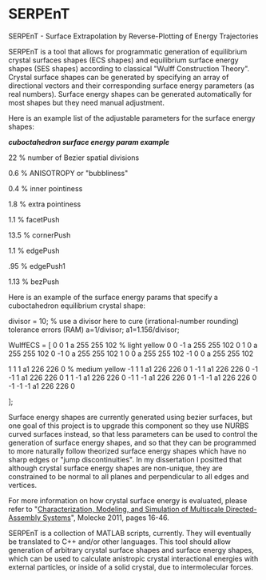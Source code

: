 # SERPEnT
SERPEnT - Surface Extrapolation by Reverse-Plotting of Energy Trajectories


SERPEnT is a tool that allows for programmatic generation of equilibrium crystal surfaces shapes (ECS shapes) and equilibrium surface energy shapes (SES shapes) according to classical "Wulff Construction Theory". Crystal surface shapes can be generated by specifying an array of directional vectors and their corresponding surface energy parameters (as real numbers). Surface energy shapes can be generated automatically for most shapes but they need manual adjustment.


Here is an example list of the adjustable parameters for the surface energy shapes:

***cuboctahedron surface energy param example***

22    % number of Bezier spatial divisions

0.6   % ANISOTROPY or "bubbliness"

0.4   % inner pointiness

1.8   % extra pointiness

1.1   % facetPush

13.5  % cornerPush

1.1   % edgePush

.95   % edgePush1

1.13  % bezPush


Here is an example of the surface energy params that specify a cuboctahedron equilibrium crystal shape:

divisor = 10;     % use a divisor here to cure (irrational-number rounding) tolerance errors (RAM)
a=1/divisor;
a1=1.156/divisor;

WulffECS = [
0	0	1	a       255   255   102   % light yellow
0	0      -1	a       255   255   102
0	1	0	a       255   255   102
0      -1	0	a       255   255   102
1	0	0	a       255   255   102
-1	0	0	a       255   255   102

1	1	1	a1       226   226   0    % medium yellow
-1	1	1	a1       226   226   0
1	-1	1	a1       226   226   0
-1	-1	1	a1       226   226   0
1	1	-1	a1       226   226   0
-1	1	-1	a1       226   226   0
1	-1	-1	a1       226   226   0
-1	-1	-1	a1       226   226   0

];



Surface energy shapes are currently generated using bezier surfaces, but one goal of this project is to upgrade this component so they use NURBS curved surfaces instead, so that less parameters can be used to control the generation of surface energy shapes, and so that they can be programmed to more naturally follow theorized surface energy shapes which have no sharp edges or "jump discontinuities". In my dissertation I positted that although crystal surface energy shapes are non-unique, they are constrained to be normal to all planes and perpendicular to all edges and vertices.

For more information on how crystal surface energy is evaluated, please refer to "[Characterization, Modeling, and Simulation of Multiscale Directed-Assembly Systems](http://www.unm.edu/~reason/RAM_dissertation_final.pdf)", Molecke 2011, pages 16-46.

SERPEnT is a collection of MATLAB scripts, currently. They will eventually be translated to C++ and/or other languages. This tool should allow generation of arbitrary crystal surface shapes and surface energy shapes, which can be used to calculate anistropic crystal interactional energies with external particles, or inside of a solid crystal, due to intermolecular forces. 

